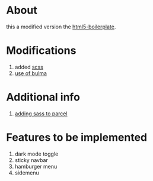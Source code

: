# About

this a modified version the [html5-boilerplate](https://github.com/h5bp/html5-boilerplate).

# Modifications

1. added [scss](https://sass-lang.com/guide)
2. [use of bulma](https://github.com/jgthms/bulma)

# Additional info

1. [adding sass to parcel](https://parceljs.org/scss.html)

# Features to be implemented

1. dark mode toggle
2. sticky navbar
3. hamburger menu
4. sidemenu